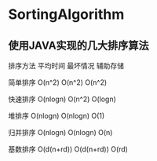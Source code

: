 # SortingAlgorithm

## 使用JAVA实现的几大排序算法

排序方法        平均时间      最坏情况      辅助存储  

简单排序        O(n^2)        O(n^2)        O(n^2)  

快速排序        O(nlogn)      O(n^2)        O(logn)  

堆排序          O(nlogn)      O(nlogn)      O(1)  

归并排序        O(nlogn)      O(nlogn)      O(n)  

基数排序        O(d(n+rd))    O(d(n+rd))    O(rd)

